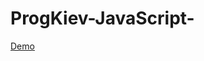 # ProgKiev-JavaScript-
[Demo](https://kramarvitaliy.github.io/ProgKiev-JavaScript-/Lesson%2011/index.html)


